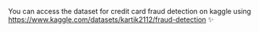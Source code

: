 You can access the dataset for credit card fraud detection on kaggle using https://www.kaggle.com/datasets/kartik2112/fraud-detection ✨
